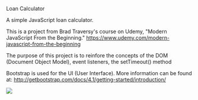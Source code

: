 Loan Calculator

A simple JavaScript loan calculator.

This is a project from Brad Traversy's course on Udemy, "Modern JavaScript From the Beginning." https://www.udemy.com/modern-javascript-from-the-beginning

The purpose of this project is to reinfore the concepts of the DOM (Document Object Model), event listeners, the setTimeout() method

Bootstrap is used for the UI (User Interface). More information can be found at: http://getbootstrap.com/docs/4.1/getting-started/introduction/

![](loanCalc.gif)